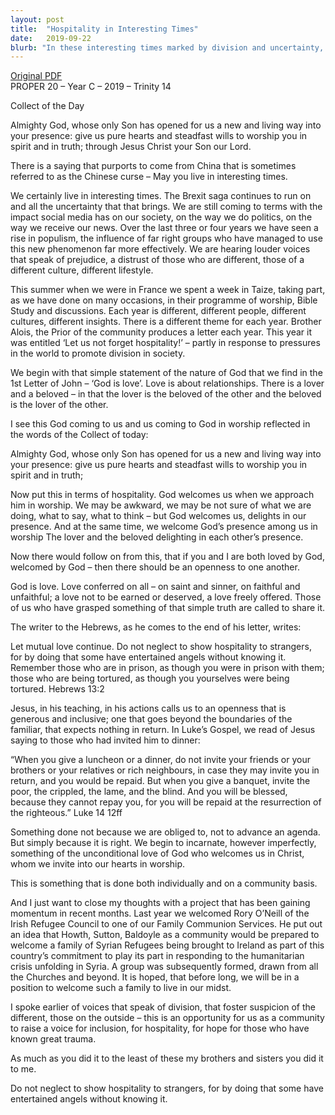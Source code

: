```yaml
---
layout: post
title:  "Hospitality in Interesting Times"
date:   2019-09-22
blurb: "In these interesting times marked by division and uncertainty, this sermon calls for the practice of hospitality. Drawing from the teachings of Jesus and the nature of God as love, it encourages openness and generosity towards all, especially those who are different or marginalized. It also highlights a community project to welcome a Syrian refugee family, embodying the sermon's message of inclusive love and hospitality."
---
```

[Original PDF](/assets/pdf/proper202019.pdf)    
PROPER 20 – Year C – 2019 – Trinity 14

Collect of the Day

Almighty God,
whose only Son has opened for us
a new and living way into your presence:
give us pure hearts and steadfast wills
to worship you in spirit and in truth;
through Jesus Christ your Son our Lord.

There is a saying that purports to come from China that is sometimes referred
to as the Chinese curse – May you live in interesting times.

We certainly live in interesting times. The Brexit saga continues to run on and
all the uncertainty that that brings. We are still coming to terms with the
impact social media has on our society, on the way we do politics, on the way
we receive our news. Over the last three or four years we have seen a rise in
populism, the influence of far right groups who have managed to use this new
phenomenon far more effectively. We are hearing louder voices that speak of
prejudice, a distrust of those who are different, those of a different culture,
different lifestyle.

This summer when we were in France we spent a week in Taize, taking part, as
we have done on many occasions, in their programme of worship, Bible Study
and discussions. Each year is different, different people, different cultures,
different insights. There is a different theme for each year. Brother Alois, the
Prior of the community produces a letter each year. This year it was entitled
‘Let us not forget hospitality!’ – partly in response to pressures in the world to
promote division in society.

We begin with that simple statement of the nature of God that we find in the 1st
Letter of John – ‘God is love’. Love is about relationships. There is a lover
and a beloved – in that the lover is the beloved of the other and the beloved is
the lover of the other.

I see this God coming to us and us coming to God in worship reflected in the
words of the Collect of today:

Almighty God,
whose only Son has opened for us
a new and living way into your presence:
give us pure hearts and steadfast wills
to worship you in spirit and in truth;

Now put this in terms of hospitality. God welcomes us when we approach him
in worship. We may be awkward, we may be not sure of what we are doing,
what to say, what to think – but God welcomes us, delights in our presence.
And at the same time, we welcome God’s presence among us in worship The
lover and the beloved delighting in each other’s presence.

Now there would follow on from this, that if you and I are both loved by God,
welcomed by God – then there should be an openness to one another.

God is love. Love conferred on all – on saint and sinner, on faithful and
unfaithful; a love not to be earned or deserved, a love freely offered. Those of
us who have grasped something of that simple truth are called to share it.

The writer to the Hebrews, as he comes to the end of his letter, writes:

Let mutual love continue. Do not neglect to show hospitality to
strangers, for by doing that some have entertained angels without
knowing it. Remember those who are in prison, as though you were in
prison with them; those who are being tortured, as though you
yourselves were being tortured. Hebrews 13:2

Jesus, in his teaching, in his actions calls us to an openness that is generous and
inclusive; one that goes beyond the boundaries of the familiar, that expects
nothing in return. In Luke’s Gospel, we read of Jesus saying to those who had
invited him to dinner:

“When you give a luncheon or a dinner, do not invite your friends or
your brothers or your relatives or rich neighbours, in case they may
invite you in return, and you would be repaid. But when you give a
banquet, invite the poor, the crippled, the lame, and the blind. And
you will be blessed, because they cannot repay you, for you will be
repaid at the resurrection of the righteous.” Luke 14 12ff

Something done not because we are obliged to, not to advance an agenda. But
simply because it is right. We begin to incarnate, however imperfectly,
something of the unconditional love of God who welcomes us in Christ, whom
we invite into our hearts in worship.

This is something that is done both individually and on a community basis.

And I just want to close my thoughts with a project that has been gaining
momentum in recent months. Last year we welcomed Rory O’Neill of the Irish
Refugee Council to one of our Family Communion Services. He put out an
idea that Howth, Sutton, Baldoyle as a community would be prepared to
welcome a family of Syrian Refugees being brought to Ireland as part of this
country’s commitment to play its part in responding to the humanitarian crisis
unfolding in Syria. A group was subsequently formed, drawn from all the
Churches and beyond. It is hoped, that before long, we will be in a position to
welcome such a family to live in our midst.

I spoke earlier of voices that speak of division, that foster suspicion of the
different, those on the outside – this is an opportunity for us as a community to
raise a voice for inclusion, for hospitality, for hope for those who have known
great trauma.

As much as you did it to the least of these my brothers and sisters you did it to
me.

Do not neglect to show hospitality to strangers, for by doing that some have
entertained angels without knowing it.
